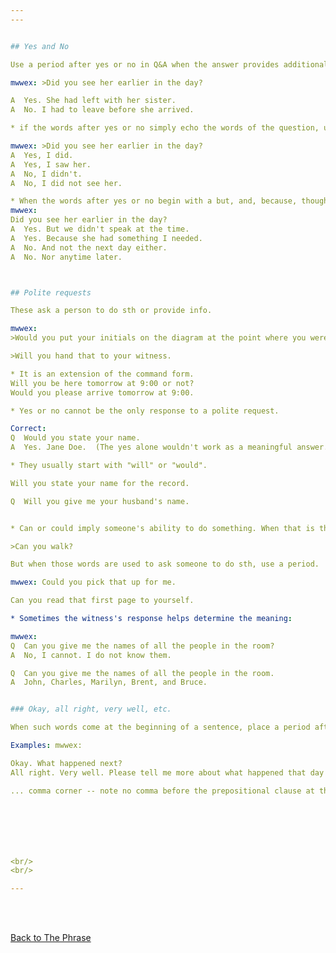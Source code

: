 ```yaml
---
---  


## Yes and No  

Use a period after yes or no in Q&A when the answer provides additional information.

mwwex: >Did you see her earlier in the day?

A  Yes. She had left with her sister.  
A  No. I had to leave before she arrived.  

* if the words after yes or no simply echo the words of the question, use a comma.  

mwwex: >Did you see her earlier in the day?
A  Yes, I did.  
A  Yes, I saw her.  
A  No, I didn't.  
A  No, I did not see her.  

* When the words after yes or no begin with a but, and, because, though, etc. use a period.  
mwwex:  
Did you see her earlier in the day?  
A  Yes. But we didn't speak at the time.
A  Yes. Because she had something I needed.  
A  No. And not the next day either.  
A  No. Nor anytime later.  



## Polite requests  

These ask a person to do sth or provide info.  

mwwex:
>Would you put your initials on the diagram at the point where you were parked.  

>Will you hand that to your witness.  

* It is an extension of the command form.  
Will you be here tomorrow at 9:00 or not?  
Would you please arrive tomorrow at 9:00.  

* Yes or no cannot be the only response to a polite request.  

Correct:  
Q  Would you state your name.  
A  Yes. Jane Doe.  (The yes alone wouldn't work as a meaningful answer.)  

* They usually start with "will" or "would".  

Will you state your name for the record.  

Q  Will you give me your husband's name.  


* Can or could imply someone's ability to do something. When that is the meaning, a question mark is correct.  

>Can you walk?  

But when those words are used to ask someone to do sth, use a period.  

mwwex: Could you pick that up for me.  

Can you read that first page to yourself.  

* Sometimes the witness's response helps determine the meaning:  

mwwex:  
Q  Can you give me the names of all the people in the room?  
A  No, I cannot. I do not know them.  

Q  Can you give me the names of all the people in the room.  
A  John, Charles, Marilyn, Brent, and Bruce.


### Okay, all right, very well, etc.  

When such words come at the beginning of a sentence, place a period after them, even if there are several strung together. Also use a period when they come at the end of the sentence as a complete thought.  

Examples: mwwex:  

Okay. What happened next?  
All right. Very well. Please tell me more about what happened that day after you got the letter.

... comma corner -- note no comma before the prepositional clause at the ...







<br/>
<br/>

---
```


<br/>
<br/>

[Back to The Phrase]({{site.baseurl}}/structures/the-phrase)




















